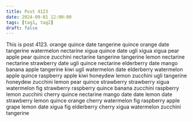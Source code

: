 ```yaml
---
title: Post 4123
date: 2024-09-01 12:00:00
tags: [tag1, tag2]
draft: false
---
```

This is post 4123.
orange
quince
date
tangerine
quince
orange
date
tangerine
watermelon
nectarine
xigua
quince
date
ugli
xigua
xigua
pear
apple
pear
quince
zucchini
nectarine
tangerine
tangerine
lemon
nectarine
nectarine
strawberry
date
ugli
quince
nectarine
elderberry
date
mango
banana
apple
tangerine
kiwi
ugli
watermelon
date
elderberry
watermelon
apple
quince
raspberry
apple
kiwi
honeydew
lemon
zucchini
ugli
tangerine
honeydew
zucchini
lemon
pear
quince
strawberry
strawberry
xigua
watermelon
fig
strawberry
raspberry
quince
banana
zucchini
raspberry
lemon
zucchini
cherry
quince
nectarine
mango
date
date
lemon
date
strawberry
lemon
quince
orange
cherry
watermelon
fig
raspberry
apple
grape
lemon
date
xigua
fig
elderberry
cherry
xigua
watermelon
zucchini
tangerine
